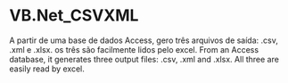 ﻿# VB.Net_CSVXML
A partir de uma base de dados Access, gero três arquivos de saída: .csv, .xml e .xlsx. os três são facilmente lidos pelo excel. 
From an Access database, it generates three output files: .csv, .xml and .xlsx. All three are easily read by excel.

